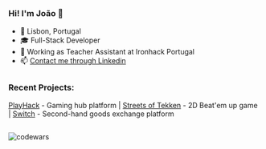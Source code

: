 ##
### Hi! I'm João 👋
-  📍 Lisbon, Portugal
- 🎓 Full-Stack Developer 
- 💼 Working as Teacher Assistant at Ironhack Portugal
- 📫 [Contact me through Linkedin](https://www.linkedin.com/in/joaopdg/)

##
### Recent Projects:
[PlayHack](https://playhack.netlify.app/) - Gaming hub platform | 
[Streets of Tekken](https://joaopdg.github.io/project_1_game/) - 2D Beat'em up game | 
[Switch](https://switch.cyclic.app/) - Second-hand goods exchange platform
##

![codewars](https://www.codewars.com/users/JPDG96/badges/small)
<!--
- 🔭 I’m currently working on ...
- 🌱 I’m currently learning ...
- 👯 I’m looking to collaborate on ...
- 🤔 I’m looking for help with ...
- 💬 Ask me about ...
- 📫 How to reach me: ...
- 😄 Pronouns: ...
- ⚡ Fun fact: ...

##
### Recent Projects: [PlayHack](https://playhack.netlify.app/) • [Streets of Tekken](https://joaopdg.github.io/project_1_game/) • [Switch](https://switch.cyclic.app/)
##
-->
